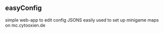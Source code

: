 ## easyConfig ##

simple web-app to edit config JSONS easily 
used to set up minigame maps on mc.cytooxien.de 
